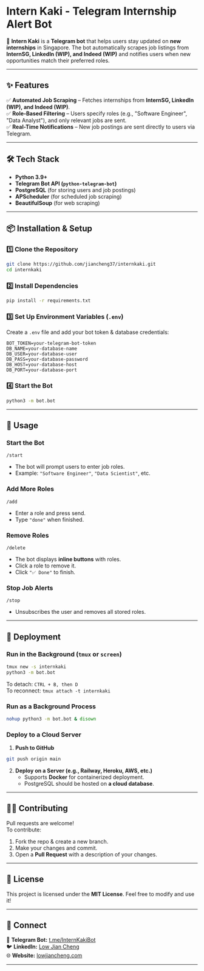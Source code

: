 # Intern Kaki - Telegram Internship Alert Bot

🚀 **Intern Kaki** is a **Telegram bot** that helps users stay updated on **new internships** in Singapore. The bot automatically scrapes job listings from **InternSG, LinkedIn (WIP), and Indeed (WIP)** and notifies users when new opportunities match their preferred roles.

---

## **✨ Features**
✅ **Automated Job Scraping** – Fetches internships from **InternSG, LinkedIn (WIP), and Indeed (WIP)**.  
✅ **Role-Based Filtering** – Users specify roles (e.g., "Software Engineer", "Data Analyst"), and only relevant jobs are sent.  
✅ **Real-Time Notifications** – New job postings are sent directly to users via Telegram.  

---

## **🛠 Tech Stack**
- **Python 3.9+**
- **Telegram Bot API (`python-telegram-bot`)**
- **PostgreSQL** (for storing users and job postings)
- **APScheduler** (for scheduled job scraping)
- **BeautifulSoup** (for web scraping)

---

## **📦 Installation & Setup**

### **1️⃣ Clone the Repository**
```sh
git clone https://github.com/jiancheng37/internkaki.git
cd internkaki
```

### **2️⃣ Install Dependencies**
```sh
pip install -r requirements.txt
```

### **3️⃣ Set Up Environment Variables (`.env`)**
Create a `.env` file and add your bot token & database credentials:
```env
BOT_TOKEN=your-telegram-bot-token
DB_NAME=your-database-name
DB_USER=your-database-user
DB_PASS=your-database-password
DB_HOST=your-database-host
DB_PORT=your-database-port
```

### **4️⃣ Start the Bot**
```sh
python3 -m bot.bot
```

---

## **📌 Usage**

### **Start the Bot**
```
/start
```
- The bot will prompt users to enter job roles.
- Example: `"Software Engineer"`, `"Data Scientist"`, etc.

### **Add More Roles**
```
/add
```
- Enter a role and press send.
- Type `"done"` when finished.

### **Remove Roles**
```
/delete
```
- The bot displays **inline buttons** with roles.
- Click a role to remove it.
- Click `"✅ Done"` to finish.

### **Stop Job Alerts**
```
/stop
```
- Unsubscribes the user and removes all stored roles.

---

## **🚀 Deployment**

### **Run in the Background (`tmux` or `screen`)**
```sh
tmux new -s internkaki
python3 -m bot.bot
```
To detach: `CTRL + B, then D`  
To reconnect: `tmux attach -t internkaki`

### **Run as a Background Process**
```sh
nohup python3 -m bot.bot & disown
```

### **Deploy to a Cloud Server**
1. **Push to GitHub**  
```sh
git push origin main
```
2. **Deploy on a Server (e.g., Railway, Heroku, AWS, etc.)**
   - Supports **Docker** for containerized deployment.
   - PostgreSQL should be hosted on **a cloud database**.

---

## **👨‍💻 Contributing**
Pull requests are welcome!  
To contribute:
1. Fork the repo & create a new branch.
2. Make your changes and commit.
3. Open a **Pull Request** with a description of your changes.

---

## **📜 License**
This project is licensed under the **MIT License**. Feel free to modify and use it!

---

## **🔗 Connect**
💬 **Telegram Bot:** [t.me/InternKakiBot](https://t.me/InternKakiBot)  
🐦 **LinkedIn:** [Low Jian Cheng](https://linkedin.com/in/lowjc)  
🌐 **Website:** [lowjiancheng.com](https://lowjiancheng.com)  

---

